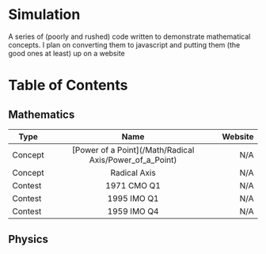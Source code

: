 # Simulation

A series of (poorly and rushed) code written to demonstrate mathematical concepts. I plan on converting them to javascript and putting them (the good ones at least) up on a website

# Table of Contents

## Mathematics

| Type          | Name             | Website  |
| ------------- |:-------------:   | --------:|
| Concept       | [Power of a Point](/Math/Radical Axis/Power_of_a_Point) |   N/A    |
| Concept       | Radical Axis     |   N/A    |
| Contest       | 1971 CMO Q1      |   N/A    |
| Contest       | 1995 IMO Q1      |   N/A    |
| Contest       | 1959 IMO Q4      |   N/A    |

## Physics
